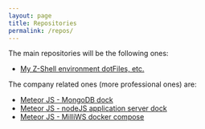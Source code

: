 ```yaml
---
layout: page
title: Repositories
permalink: /repos/
---
```


The main repositories will be the following ones:

  * [My Z-Shell environment dotFiles, etc.](https://github.com/Tzaphkiel/ZshEnv)

The company related ones (more professional ones) are:

  * [Meteor JS - MongoDB dock](https://github.com/Tzaphproject/mjsMongoDB)
  * [Meteor JS - nodeJS application server dock](https://github.com/Tzaphproject/mjsAppServer)
  * [Meteor JS - MilliWS docker compose](https://github.com/Tzaphproject/milliws-docker)

